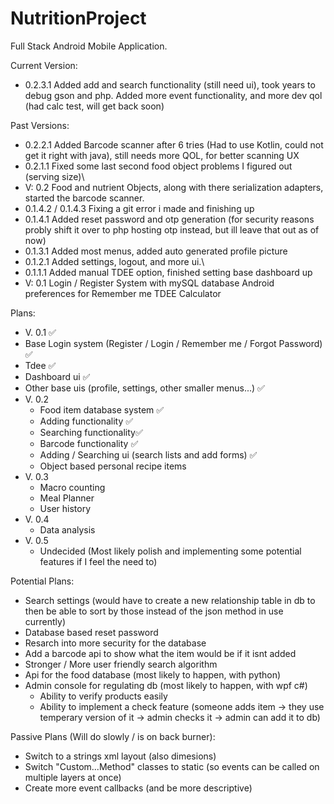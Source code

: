 # NutritionProject
Full Stack Android Mobile Application.

Current Version:
* 0.2.3.1 Added add and search functionality (still need ui), took years to debug gson and php. Added more event functionality, and more dev qol (had calc test, will get back soon)

Past Versions:
* 0.2.2.1 Added Barcode scanner after 6 tries (Had to use Kotlin, could not get it right with java), still needs more QOL, for better scanning UX
* 0.2.1.1 Fixed some last second food object problems I figured out (serving size)\
* V: 0.2 Food and nutrient Objects, along with there serialization adapters, started the barcode scanner.
* 0.1.4.2 / 0.1.4.3 Fixing a git error i made and finishing up
* 0.1.4.1 Added reset password and otp generation (for security reasons probly shift it over to php hosting otp instead, but ill leave that out as of now)
* 0.1.3.1 Added most menus, added auto generated profile picture
* 0.1.2.1 Added settings, logout, and more ui.\
* 0.1.1.1 Added manual TDEE option, finished setting base dashboard up
* V: 0.1 Login / Register System with mySQL database Android preferences for Remember me TDEE Calculator

Plans: 
 * V. 0.1 ✅
  * Base Login system (Register / Login / Remember me / Forgot Password) ✅
  * Tdee ✅
  * Dashboard ui ✅
  * Other base uis (profile, settings, other smaller menus...) ✅
 * V. 0.2
   * Food item database system ✅
   * Adding functionality ✅
   * Searching functionality✅
   * Barcode functionality ✅
   * Adding / Searching ui (search lists and add forms) ✅
   * Object based personal recipe items
 * V. 0.3
   * Macro counting
   * Meal Planner
   * User history
 * V. 0.4
   * Data analysis
 * V. 0.5
   * Undecided (Most likely polish and implementing some potential features if I feel the need to)

Potential Plans:
* Search settings (would have to create a new relationship table in db to then be able to sort by those instead of the json method in use currently)
* Database based reset password
* Resarch into more security for the database
* Add a barcode api to show what the item would be if it isnt added
* Stronger / More user friendly search algorithm
* Api for the food database (most likely to happen, with python)
* Admin console for regulating db (most likely to happen, with wpf c#)
  * Ability to verify products easily
  * Ability to implement a check feature (someone adds item -> they use temperary version of it -> admin checks it -> admin can add it to db)

Passive Plans (Will do slowly / is on back burner):
* Switch to a strings xml layout (also dimesions)
* Switch "Custom...Method" classes to static (so events can be called on multiple layers at once)
* Create more event callbacks (and be more descriptive)
   




